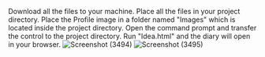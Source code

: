 Download all the files to your machine.
Place all the files in your project directory.
Place the Profile image in a folder named "Images" which is located inside the project directory.
Open the command prompt and transfer the control to the project directory.
Run "Idea.html" and the diary will open in your browser.
![Screenshot (3494)](https://github.com/user-attachments/assets/5370f7b2-e826-418e-ba66-d2fc9a12ced1)
![Screenshot (3495)](https://github.com/user-attachments/assets/9a6d4198-dd15-40a1-afbb-62ee57054a2b)
